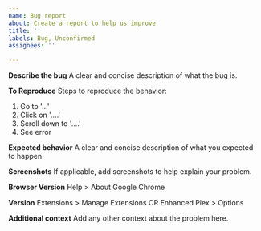 ```yaml
---
name: Bug report
about: Create a report to help us improve
title: ''
labels: Bug, Unconfirmed
assignees: ''

---
```


**Describe the bug**
A clear and concise description of what the bug is.

**To Reproduce**
Steps to reproduce the behavior:
1. Go to '...'
2. Click on '....'
3. Scroll down to '....'
4. See error

**Expected behavior**
A clear and concise description of what you expected to happen.

**Screenshots**
If applicable, add screenshots to help explain your problem.

**Browser Version**
Help > About Google Chrome

**Version**
Extensions > Manage Extensions
OR
Enhanced Plex > Options

**Additional context**
Add any other context about the problem here.
